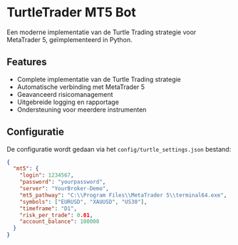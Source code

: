 # TurtleTrader MT5 Bot

Een moderne implementatie van de Turtle Trading strategie voor MetaTrader 5, geïmplementeerd in Python.

## Features

- Complete implementatie van de Turtle Trading strategie
- Automatische verbinding met MetaTrader 5
- Geavanceerd risicomanagement
- Uitgebreide logging en rapportage
- Ondersteuning voor meerdere instrumenten

## Configuratie

De configuratie wordt gedaan via het `config/turtle_settings.json` bestand:

```json
{
  "mt5": {
    "login": 1234567,
    "password": "yourpassword",
    "server": "YourBroker-Demo",
    "mt5_pathway": "C:\\Program Files\\MetaTrader 5\\terminal64.exe",
    "symbols": ["EURUSD", "XAUUSD", "US30"],
    "timeframe": "D1",
    "risk_per_trade": 0.01,
    "account_balance": 100000
  }
}